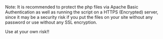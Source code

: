 Note: It is recommended to protect the php files via Apache Basic Authentication 
as well as running the script on a HTTPS (Encrypted) server,
since it may be a security risk if you put the files on your site
without any password or use without any SSL encryption.

Use at your own risk!!
